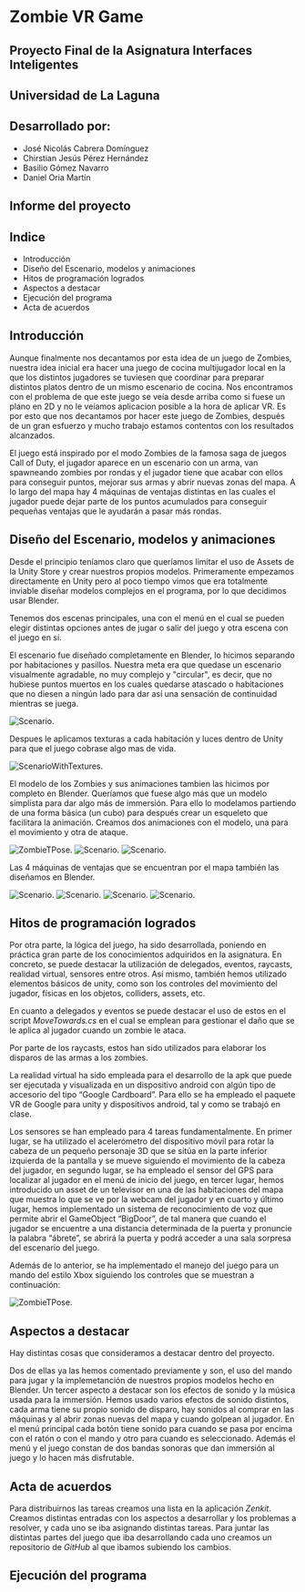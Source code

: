 # Zombie VR Game

## Proyecto Final de la Asignatura Interfaces Inteligentes 
## Universidad de La Laguna
## Desarrollado por:
  * José Nicolás Cabrera Domínguez
  * Chirstian Jesús Pérez Hernández
  * Basilio Gómez Navarro
  * Daniel Oria Martín

## Informe del proyecto

## Indice
  * Introducción
  * Diseño del Escenario, modelos y animaciones
  * Hitos de programación logrados
  * Aspectos a destacar
  * Ejecución del programa
  * Acta de acuerdos

## Introducción
Aunque finalmente nos decantamos por esta idea de un juego de Zombies, nuestra idea inicial era hacer una juego de cocina multijugador local en la que los distintos jugadores se tuviesen que coordinar para preparar distintos platos dentro de un mismo escenario de cocina. Nos encontramos con el problema de que este juego se veía desde arriba como si fuese un plano en 2D y no le veíamos aplicacion posible a la hora de aplicar VR. Es por esto que nos decantamos por hacer este juego de Zombies, después de un gran esfuerzo y mucho trabajo estamos contentos con los resultados alcanzados.

El juego está inspirado por el modo Zombies de la famosa saga de juegos Call of Duty, el jugador aparece en un escenario con un arma, van spawneando zombies por rondas y el jugador tiene que acabar con ellos para conseguir puntos, mejorar sus armas y abrir nuevas zonas del mapa. A lo largo del mapa hay 4 máquinas de ventajas distintas en las cuales el jugador puede dejar parte de los puntos acumulados para conseguir pequeñas ventajas que le ayudarán a pasar más rondas.

## Diseño del Escenario, modelos y animaciones
Desde el principio teníamos claro que queríamos limitar el uso de Assets de la Unity Store y crear nuestros propios modelos. Primeramente empezamos directamente en Unity pero al poco tiempo vimos que era totalmente inviable diseñar modelos complejos en el programa, por lo que decidimos usar Blender.

Tenemos dos escenas principales, una con el menú en el cual se pueden elegir distintas opciones antes de jugar o salir del juego y otra escena con el juego en sí.

El escenario fue diseñado completamente en Blender, lo hicimos separando por habitaciones y pasillos. Nuestra meta era que quedase un escenario visualmente agradable, no muy complejo y "circular", es decir, que no hubiese puntos muertos en los cuales quedarse atascado o habitaciones que no diesen a ningún lado para dar así una sensación de continuidad mientras se juega. 

![Scenario.](img/Scenario.PNG "Scenario.")

Despues le aplicamos texturas a cada habitación y luces dentro de Unity para que el juego cobrase algo mas de vida.

![ScenarioWithTextures.](img/ScenarioWithTextures.PNG "ScenarioWithTextures.")

El modelo de los Zombies y sus animaciones tambien las hicimos por completo en Blender. Queríamos que fuese algo más que un modelo simplista para dar algo más de immersión. Para ello lo modelamos partiendo de una forma básica (un cubo) para después crear un esqueleto que facilitara la animación. Creamos dos animaciones con el modelo, una para el movimiento y otra de ataque.

![ZombieTPose.](img/songuiTPose.PNG "ZombieTPose.")
![Scenario.](img/zombieWalk.gif "Scenario.")
![Scenario.](img/zombieAttack.gif "Scenario.")

Las 4 máquinas de ventajas que se encuentran por el mapa también las diseñamos en Blender. 

![Scenario.](img/quickRevive.gif "Scenario.")
![Scenario.](img/jug.gif "Scenario.")
![Scenario.](img/speedCola.gif "Scenario.")
![Scenario.](img/doubleTap.gif "Scenario.")

## Hitos de programación logrados

Por otra parte, la lógica del juego, ha sido desarrollada, poniendo en práctica gran parte de los conocimientos adquiridos en la asignatura. En concreto, se puede destacar la utilización de delegados, eventos, raycasts, realidad virtual, sensores entre otros.  Así mismo, también hemos utilizado elementos básicos de unity, como son los controles del movimiento del jugador, físicas en los objetos, colliders, assets, etc.

En cuanto a delegados y eventos se puede destacar el uso de estos en el script *MoveTowards.cs* en el cual se emplean para gestionar el daño que se le aplica al jugador cuando un zombie le ataca.

Por parte de los raycasts, estos han sido utilizados para elaborar los disparos de las armas a los zombies.

La realidad virtual ha sido empleada para el desarrollo de la apk que puede ser ejecutada y visualizada en un dispositivo android con algún tipo de accesorio del tipo “Google Cardboard”. Para ello se ha empleado el paquete VR de Google para unity y dispositivos android, tal y como se trabajó en clase.

Los sensores se han empleado para 4 tareas fundamentalmente. En primer lugar, se ha utilizado el acelerómetro del dispositivo móvil para rotar la cabeza de un pequeño personaje 3D que se sitúa en la parte inferior izquierda de la pantalla y se mueve siguiendo el movimiento de la cabeza del jugador, en segundo lugar, se ha empleado el sensor del GPS para localizar al jugador en el menú de inicio del juego, en tercer lugar, hemos introducido un asset de un televisor en una de las habitaciones del mapa que muestra lo que se ve por la webcam del jugador y en cuarto y último lugar, hemos implementado un sistema de reconocimiento de voz que permite abrir el GameObject “BigDoor”, de tal manera que cuando el jugador se encuentre a una distancia determinada de la puerta y pronuncie la palabra “ábrete”, se abrirá la puerta y podrá acceder a una sala sorpresa del escenario del juego.

Además de lo anterior, se ha implementado el manejo del juego para un mando del estilo Xbox siguiendo los controles que se muestran a continuación:

![ZombieTPose.](img/controls.jpg "ZombieTPose.")

## Aspectos a destacar
Hay distintas cosas que consideramos a destacar dentro del proyecto.

Dos de ellas ya las hemos comentado previamente y son, el uso del mando para jugar y la implemetanción de nuestros propios modelos hecho en Blender.
Un tercer aspecto a destacar son los efectos de sonido y la música usada para la immersión. Hemos usado varios efectos de sonido distintos, cada arma tiene su propio sonido de disparo, hay sonidos al comprar en las máquinas y al abrir zonas nuevas del mapa y cuando golpean al jugador. En el menú principal cada botón tiene sonido para cuando se pasa por encima con el ratón o con el mando y otro para cuando es seleccionado.
Además el menú y el juego constan de dos bandas sonoras que dan immersión al juego y lo hacen más disfrutable. 

## Acta de acuerdos

Para distribuirnos las tareas creamos una lista en la aplicación *Zenkit*. Creamos distintas entradas con los aspectos a desarrollar y los problemas a resolver, y cada uno se iba asignando distintas tareas. Para juntar las distintas partes del juego que iba desarrollando cada uno creamos un repositorio de *GitHub* al que ibamos subiendo los cambios.

## Ejecución del programa

